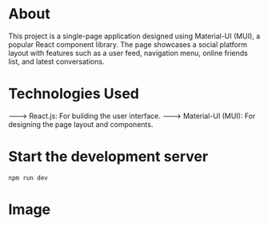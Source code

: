 # About

This project is a single-page application designed using Material-UI (MUI), a popular React component library. The page showcases a social platform layout with features such as a user feed, navigation menu, online friends list, and latest conversations.

# Technologies Used

---> React.js: For building the user interface.
---> Material-UI (MUI): For designing the page layout and components.


# Start the development server
```
npm run dev

```
# Image

